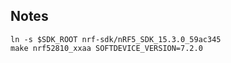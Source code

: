 ## Notes

```
ln -s $SDK_ROOT nrf-sdk/nRF5_SDK_15.3.0_59ac345
make nrf52810_xxaa SOFTDEVICE_VERSION=7.2.0
```
